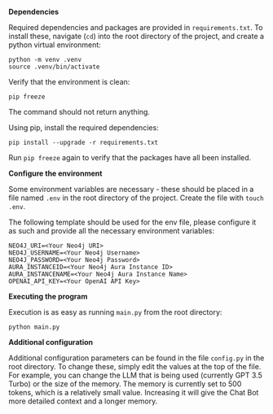 **Dependencies**

Required dependencies and packages are provided in `requirements.txt`. To install these, navigate (`cd`) into the root directory of the project, and create a python virtual environment:
```
python -m venv .venv
source .venv/bin/activate
```
Verify that the environment is clean:
```
pip freeze
```
The command should not return anything.

Using pip, install the required dependencies:
```
pip install --upgrade -r requirements.txt
```
Run `pip freeze` again to verify that the packages have all been installed.

**Configure the environment**

Some environment variables are necessary - these should be placed in a file named `.env` in the root directory of the project. Create the file with `touch .env`.

The following template should be used for the env file, please configure it as such and provide all the necessary environment variables:

```
NEO4J_URI=<Your Neo4j URI>
NEO4J_USERNAME=<Your Neo4j Username>
NEO4J_PASSWORD=<Your Neo4j Password>
AURA_INSTANCEID=<Your Neo4j Aura Instance ID>
AURA_INSTANCENAME=<Your Neo4j Aura Instance Name>
OPENAI_API_KEY=<Your OpenAI API Key>
```

**Executing the program**

Execution is as easy as running `main.py` from the root directory:
```
python main.py
```

**Additional configuration**

Additional configuration parameters can be found in the file `config.py` in the root directory. To change these, simply edit the values at the top of the file. For example, you can change the LLM that is being used (currently GPT 3.5 Turbo) or the size of the memory. The memory is currently set to 500 tokens, which is a relatively small value. Increasing it will give the Chat Bot more detailed context and a longer memory.
